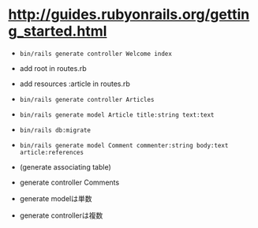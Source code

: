 # http://guides.rubyonrails.org/getting_started.html

- `bin/rails generate controller Welcome index`
- add root in routes.rb

- add resources :article in routes.rb
- `bin/rails generate controller Articles`

- `bin/rails generate model Article title:string text:text`
- `bin/rails db:migrate`

- `bin/rails generate model Comment commenter:string body:text article:references`
- (generate associating table)
- generate controller Comments

- generate modelは単数
- generate controllerは複数

